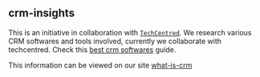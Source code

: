 ## crm-insights
This is an  initiative in collaboration  with [`TechCentred`](https://techcentred.com).
We research various CRM softwares and tools involved, currently we collaborate with techcentred. Check this [best crm softwares](https://techcentred.com/top-5-best-crm-software-for-every-business/) guide.

This information can be viewed on our site [what-is-crm](https://what-is-crm.netlify.app/)
